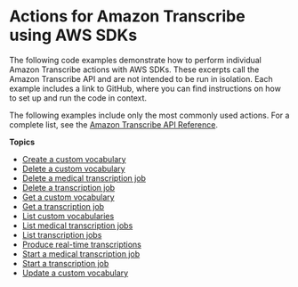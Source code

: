 # Actions for Amazon Transcribe using AWS SDKs<a name="service_code_examples_actions"></a>

The following code examples demonstrate how to perform individual Amazon Transcribe actions with AWS SDKs\. These excerpts call the Amazon Transcribe API and are not intended to be run in isolation\. Each example includes a link to GitHub, where you can find instructions on how to set up and run the code in context\.

 The following examples include only the most commonly used actions\. For a complete list, see the [Amazon Transcribe API Reference](https://docs.aws.amazon.com/transcribe/latest/APIReference/Welcome.html)\. 

**Topics**
+ [Create a custom vocabulary](example_transcribe_CreateVocabulary_section.md)
+ [Delete a custom vocabulary](example_transcribe_DeleteVocabulary_section.md)
+ [Delete a medical transcription job](example_transcribe_DeleteMedicalTranscriptionJob_section.md)
+ [Delete a transcription job](example_transcribe_DeleteTranscriptionJob_section.md)
+ [Get a custom vocabulary](example_transcribe_GetVocabulary_section.md)
+ [Get a transcription job](example_transcribe_GetTranscriptionJob_section.md)
+ [List custom vocabularies](example_transcribe_ListVocabularies_section.md)
+ [List medical transcription jobs](example_transcribe_ListMedicalTranscriptionJobs_section.md)
+ [List transcription jobs](example_transcribe_ListTranscriptionJobs_section.md)
+ [Produce real\-time transcriptions](example_transcribe_StartStreamTranscriptionAsync_section.md)
+ [Start a medical transcription job](example_transcribe_StartMedicalTranscriptionJob_section.md)
+ [Start a transcription job](example_transcribe_StartTranscriptionJob_section.md)
+ [Update a custom vocabulary](example_transcribe_UpdateVocabulary_section.md)